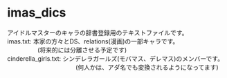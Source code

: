 # imas\_dics

アイドルマスターのキャラの辞書登録用のテキストファイルです。  
imas.txt: 本家の方々とDS、relations(漫画)の一部キャラです。  
　　　　　(将来的には分離させる予定です)  
cinderella\_girls.txt: シンデレラガールズ(モバマス、デレマス)のメンバーです。  
　　　　　　　　　　　 (何人かは、アダ名でも変換されるようになってます)  
